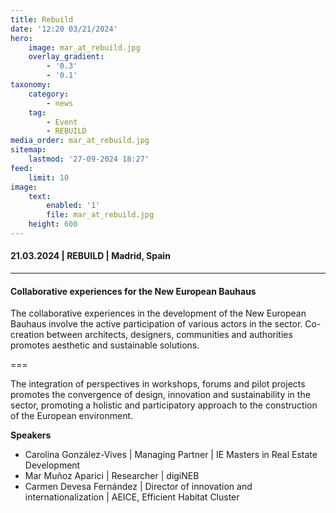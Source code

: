 ```yaml
---
title: Rebuild
date: '12:20 03/21/2024'
hero:
    image: mar_at_rebuild.jpg
    overlay_gradient:
        - '0.3'
        - '0.1'
taxonomy:
    category:
        - news
    tag:
        - Event
        - REBUILD
media_order: mar_at_rebuild.jpg
sitemap:
    lastmod: '27-09-2024 18:27'
feed:
    limit: 10
image:
    text:
        enabled: '1'
        file: mar_at_rebuild.jpg
    height: 600
---
```


#### 21.03.2024 | REBUILD | Madrid, Spain
***
#### Collaborative experiences for the New European Bauhaus
The collaborative experiences in the development of the New European Bauhaus involve the active participation of various actors in the sector. Co-creation between architects, designers, communities and authorities promotes aesthetic and sustainable solutions. 

===

The integration of perspectives in workshops, forums and pilot projects promotes the convergence of design, innovation and sustainability in the sector, promoting a holistic and participatory approach to the construction of the European environment.

**Speakers**
* Carolina González-Vives | Managing Partner | IE Masters in Real Estate Development
* Mar Muñoz Aparici | Researcher | digiNEB
* Carmen Devesa Fernández | Director of innovation and internationalization | AEICE, Efficient Habitat Cluster

